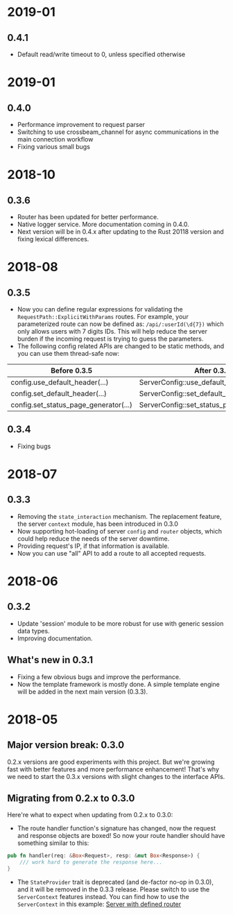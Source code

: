 # 2019-01
## 0.4.1
- Default read/write timeout to 0, unless specified otherwise

# 2019-01
## 0.4.0
- Performance improvement to request parser
- Switching to use crossbeam_channel for async communications in the main connection workflow
- Fixing various small bugs

# 2018-10
## 0.3.6
- Router has been updated for better performance.
- Native logger service. More documentation coming in 0.4.0.
- Next version will be in 0.4.x after updating to the Rust 20118 version and fixing lexical differences. 

# 2018-08
## 0.3.5
- Now you can define regular expressions for validating the `RequestPath::ExplicitWithParams` 
routes. For example, your parameterized route can now be defined as: `/api/:userId(\d{7})` which only allows users with 
7 digits IDs. This will help reduce the server burden if the incoming request is trying to guess the parameters.
- The following config related APIs are changed to be static methods, and you can use them thread-safe now:
 
 Before 0.3.5  | After 0.3.5
 ------------- | -------------
 config.use_default_header(...)  | ServerConfig::use_default_header(...)
 config.set_default_header(...)  | ServerConfig::set_default_header(...)
 config.set_status_page_generator(...)  | ServerConfig::set_status_page_generator(...)

## 0.3.4
- Fixing bugs

# 2018-07
## 0.3.3
- Removing the `state_interaction` mechanism. The replacement feature, the server `context` module, has been introduced
in 0.3.0
- Now supporting hot-loading of server `config` and `router` objects, which could help reduce the needs of the server
downtime.
- Providing request's IP, if that information is available.
- Now you can use "all" API to add a route to all accepted requests.

# 2018-06
## 0.3.2
- Update 'session' module to be more robust for use with generic session data types.
- Improving documentation.

## What's new in 0.3.1
- Fixing a few obvious bugs and improve the performance.
- Now the template framework is mostly done. A simple template engine will be added in the next main version (0.3.3).

# 2018-05
## Major version break: 0.3.0
0.2.x versions are good experiments with this project. But we're growing fast with better
features and more performance enhancement! That's why we need to start the 0.3.x versions
with slight changes to the interface APIs.

## Migrating from 0.2.x to 0.3.0
Here're what to expect when updating from 0.2.x to 0.3.0:

- The route handler function's signature has changed, now the request and response objects
are boxed! So now your route handler should have something similar to this:
```rust
pub fn handler(req: &Box<Request>, resp: &mut Box<Response>) {
    /// work hard to generate the response here...
}
```

- The `StateProvider` trait is deprecated (and de-factor no-op in 0.3.0), and it will be removed in
the 0.3.3 release. Please switch to use the `ServerContext` features instead. You can find how to
use the `ServerContext` in this example: [Server with defined router](https://github.com/Chopinsky/Rusty_Express/blob/master/examples/use_router.rs)
